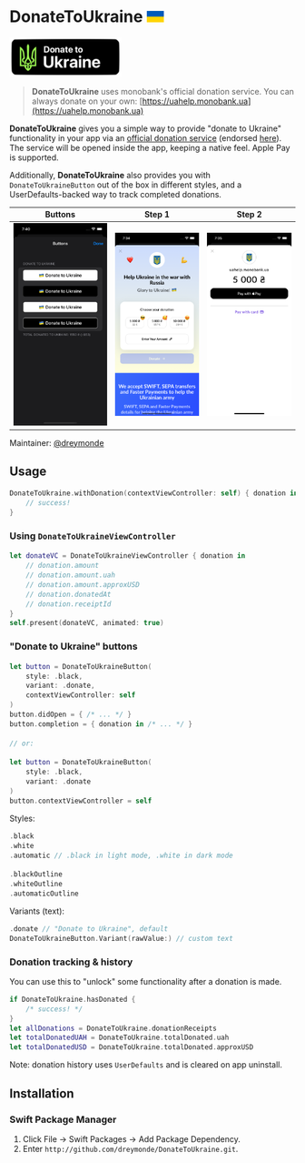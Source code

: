 # DonateToUkraine <img src="_Media/flag.png" height="20">

<img src="_Media/ukraine.png" height="70">

> **DonateToUkraine** uses monobank's official donation service. You can always donate on your own: [https://uahelp.monobank.ua](https://uahelp.monobank.ua)

**DonateToUkraine** gives you a simple way to provide "donate to Ukraine" functionality in your app via an [official donation service](https://uahelp.monobank.ua) (endorsed [here](https://twitter.com/ng_ukraine/status/1498058822740553733)). The service will be opened inside the app, keeping a native feel. Apple Pay is supported.

Additionally, **DonateToUkraine** also provides you with `DonateToUkraineButton` out of the box in different styles, and a UserDefaults-backed way to track completed donations.

| Buttons | Step 1 | Step 2 |
| --- | --- | --- |
| ![s0](_Media/buttons.png) | ![s1](_Media/screen1.png) | ![s1](_Media/screen2.png) |

Maintainer: [@dreymonde](https://github.com/dreymonde)

## Usage

```swift
DonateToUkraine.withDonation(contextViewController: self) { donation in
    // success!
}
```

### Using `DonateToUkraineViewController`

```swift
let donateVC = DonateToUkraineViewController { donation in
    // donation.amount
    // donation.amount.uah
    // donation.amount.approxUSD
    // donation.donatedAt
    // donation.receiptId
}
self.present(donateVC, animated: true)
```

### "Donate to Ukraine" buttons

```swift
let button = DonateToUkraineButton(
    style: .black,
    variant: .donate,
    contextViewController: self
)
button.didOpen = { /* ... */ }
button.completion = { donation in /* ... */ }

// or:

let button = DonateToUkraineButton(
    style: .black,
    variant: .donate
)
button.contextViewController = self
```

Styles:

```swift
.black
.white
.automatic // .black in light mode, .white in dark mode

.blackOutline
.whiteOutline
.automaticOutline
```

Variants (text):

```swift
.donate // "Donate to Ukraine", default
DonateToUkraineButton.Variant(rawValue:) // custom text
```

### Donation tracking & history

You can use this to "unlock" some functionality after a donation is made.

```swift
if DonateToUkraine.hasDonated {
    /* success! */
}
let allDonations = DonateToUkraine.donationReceipts
let totalDonatedUAH = DonateToUkraine.totalDonated.uah
let totalDonatedUSD = DonateToUkraine.totalDonated.approxUSD
```

Note: donation history uses `UserDefaults` and is cleared on app uninstall.

## Installation

### Swift Package Manager
1. Click File &rarr; Swift Packages &rarr; Add Package Dependency.
2. Enter `http://github.com/dreymonde/DonateToUkraine.git`.
